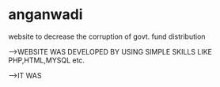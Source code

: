 # anganwadi
website to decrease the corruption of govt. fund distribution

-->WEBSITE WAS DEVELOPED BY USING SIMPLE SKILLS LIKE PHP,HTML,MYSQL etc.

-->IT WAS 
